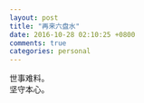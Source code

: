 ```yaml
---
layout: post
title: "再来六盘水"
date: 2016-10-28 02:10:25 +0800
comments: true
categories: personal
---
```

世事难料。  
坚守本心。
